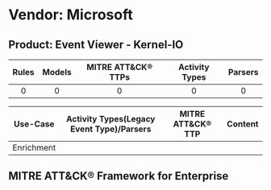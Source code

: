 Vendor: Microsoft
=================
Product: Event Viewer - Kernel-IO
---------------------------------
| Rules | Models | MITRE ATT&CK® TTPs | Activity Types | Parsers |
|:-----:|:------:|:------------------:|:--------------:|:-------:|
|   0   |   0    |         0          |       0        |    0    |

|  Use-Case  | Activity Types(Legacy Event Type)/Parsers | MITRE ATT&CK® TTP | Content    |
|:----------:| ---- | ---- | ---- |
| Enrichment |    |    | [](RM/r_m_microsoft_event_viewer_-_kernel-io_Enrichment.md) |

MITRE ATT&CK® Framework for Enterprise
--------------------------------------

